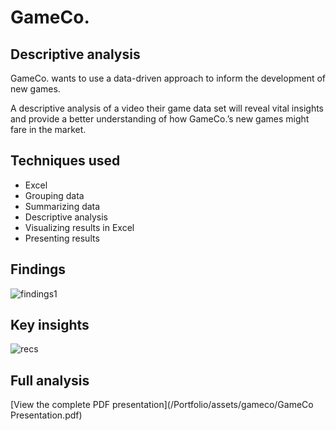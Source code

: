# GameCo.
## Descriptive analysis

GameCo. wants to use a data-driven approach to inform the development of new games. 

A descriptive analysis of a video their game data set will reveal vital insights and provide  a better understanding of how GameCo.’s new games might fare in the market.

## Techniques used
- Excel
- Grouping data
- Summarizing data
- Descriptive analysis
- Visualizing results in Excel
- Presenting results

## Findings
![findings1](/Portfolio/assets/gameco/gamefindings.png)

## Key insights
![recs](/Portfolio/assets/gameco/gamerecs.png)

## Full analysis
[View the complete PDF presentation](/Portfolio/assets/gameco/GameCo Presentation.pdf)

